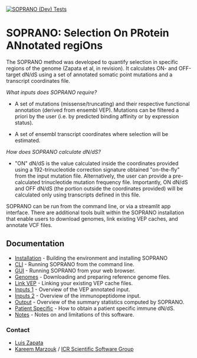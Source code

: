 [![SOPRANO (Dev) Tests](https://github.com/instituteofcancerresearch/SOPRANO/actions/workflows/dev_tests.yml/badge.svg)](https://github.com/instituteofcancerresearch/SOPRANO/actions/workflows/dev_tests.yml)

# SOPRANO: Selection On PRotein ANnotated regiOns
The SOPRANO method was developed to quantify selection in specific regions of 
the genome (Zapata et al, in revision). It calculates ON- and OFF-target dN/dS 
using a set of annotated somatic point mutations and a transcript coordinates 
file. 

_What inputs does SOPRANO require?_

- A set of mutations (missense/truncating) and their respective functional 
annotation (derived from ensembl VEP). Mutations can be filtered a priori by the user 
(i.e. by predicted binding affinity or by expression status).

- A set of ensembl transcript coordinates where selection will be estimated.

_How does SOPRANO calculate dN/dS?_

- "ON" dN/dS is the value calculated inside the coordinates provided using a 
192-trinucleotide correction signature obtained "on-the-fly" from the input 
mutation file. Alternatively, the user can provide a pre-calculated 
trinucleotide mutation frequency file. Importantly, ON dN/dS and OFF dN/dS 
(the portion outside the coordinates provided) will be calculated only using 
transcripts defined in this file. 

SOPRANO can be run from the command line, or via a streamlit app interface. 
There are additional tools built within the SOPRANO installation that enable 
users to download genomes, link existing VEP caches, and annotate VCF files.

## Documentation

- [Installation](docs/INSTALL.md) - Building the environment and installing SOPRANO
- [CLI](docs/CLI.md) - Running SOPRANO from the command line.
- [GUI](docs/APP.md) - Running SOPRANO from your web browser.
- [Genomes](docs/GENOMES.md) - Downloading and preparing reference genome files.
- [Link VEP](docs/VEP.md) - Linking your existing VEP cache files.
- [Inputs 1](docs/INPUT.md) - Overview of the VEP annotated input.
- [Inputs 2](docs/BED.md) - Overview of the immunopeptidome input.
- [Output](docs/OUTPUT.md) - Overview of the summary statistics computed by SOPRANO.
- [Patient Specific](docs/PATIENTS.md) - How to obtain a patient specific immune dN/dS.
- [Notes](docs/NOTES.md) - Notes on and limitations of this software.

### Contact

- [Luis Zapata](mailto:Luis.Zapata@icr.ac.uk)
- [Kareem Marzouk](mailto:Kareem.Marzouk@icr.ac.uk) / [ICR Scientific Software Group](mailto:scientificcomputingteam@icr.ac.uk)
